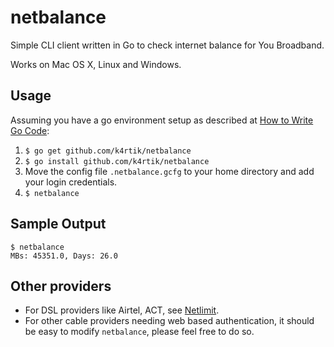 # netbalance

Simple CLI client written in Go to check internet balance for You Broadband.

Works on Mac OS X, Linux and Windows.

## Usage
Assuming you have a go environment setup as described at [How to Write Go Code][code]:

1. `$ go get github.com/k4rtik/netbalance`
1. `$ go install github.com/k4rtik/netbalance`
1. Move the config file `.netbalance.gcfg` to your home directory and add your login credentials.
1. `$ netbalance`

## Sample Output
```
$ netbalance 
MBs: 45351.0, Days: 26.0
```

## Other providers
- For DSL providers like Airtel, ACT, see [Netlimit][netlimit].
- For other cable providers needing web based authentication, it should be easy to modify `netbalance`, please feel free to do so.

[code]: http://golang.org/doc/code.html
[netlimit]: https://github.com/arg0s/netlimit
